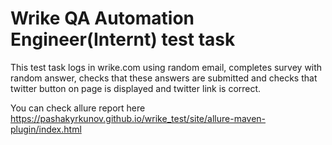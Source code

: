 # Wrike QA Automation Engineer(Internt) test task

This test task logs in wrike.com using random email, completes survey with random answer, checks that these answers are submitted and
checks that twitter button on page is displayed and twitter link is correct.

You can check allure report here https://pashakyrkunov.github.io/wrike_test/site/allure-maven-plugin/index.html
